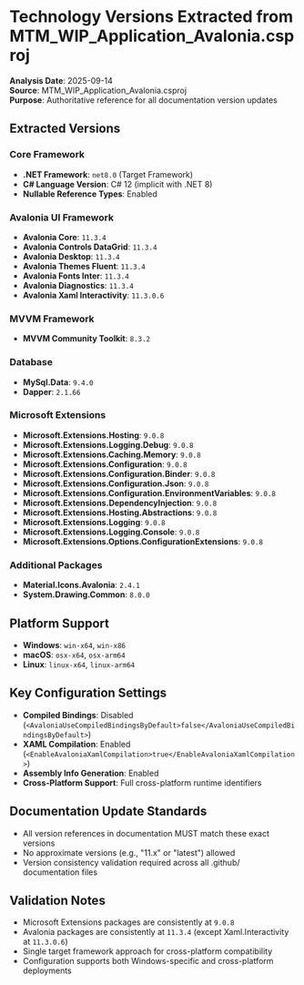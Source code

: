 # Technology Versions Extracted from MTM_WIP_Application_Avalonia.csproj

**Analysis Date**: 2025-09-14  
**Source**: MTM_WIP_Application_Avalonia.csproj  
**Purpose**: Authoritative reference for all documentation version updates

## Extracted Versions

### Core Framework
- **.NET Framework**: `net8.0` (Target Framework)
- **C# Language Version**: C# 12 (implicit with .NET 8)
- **Nullable Reference Types**: Enabled

### Avalonia UI Framework
- **Avalonia Core**: `11.3.4`
- **Avalonia Controls DataGrid**: `11.3.4`
- **Avalonia Desktop**: `11.3.4`
- **Avalonia Themes Fluent**: `11.3.4`
- **Avalonia Fonts Inter**: `11.3.4`
- **Avalonia Diagnostics**: `11.3.4`
- **Avalonia Xaml Interactivity**: `11.3.0.6`

### MVVM Framework
- **MVVM Community Toolkit**: `8.3.2`

### Database
- **MySql.Data**: `9.4.0`
- **Dapper**: `2.1.66`

### Microsoft Extensions
- **Microsoft.Extensions.Hosting**: `9.0.8`
- **Microsoft.Extensions.Logging.Debug**: `9.0.8`
- **Microsoft.Extensions.Caching.Memory**: `9.0.8`
- **Microsoft.Extensions.Configuration**: `9.0.8`
- **Microsoft.Extensions.Configuration.Binder**: `9.0.8`
- **Microsoft.Extensions.Configuration.Json**: `9.0.8`
- **Microsoft.Extensions.Configuration.EnvironmentVariables**: `9.0.8`
- **Microsoft.Extensions.DependencyInjection**: `9.0.8`
- **Microsoft.Extensions.Hosting.Abstractions**: `9.0.8`
- **Microsoft.Extensions.Logging**: `9.0.8`
- **Microsoft.Extensions.Logging.Console**: `9.0.8`
- **Microsoft.Extensions.Options.ConfigurationExtensions**: `9.0.8`

### Additional Packages
- **Material.Icons.Avalonia**: `2.4.1`
- **System.Drawing.Common**: `8.0.0`

## Platform Support
- **Windows**: `win-x64`, `win-x86`
- **macOS**: `osx-x64`, `osx-arm64`
- **Linux**: `linux-x64`, `linux-arm64`

## Key Configuration Settings
- **Compiled Bindings**: Disabled (`<AvaloniaUseCompiledBindingsByDefault>false</AvaloniaUseCompiledBindingsByDefault>`)
- **XAML Compilation**: Enabled (`<EnableAvaloniaXamlCompilation>true</EnableAvaloniaXamlCompilation>`)
- **Assembly Info Generation**: Enabled
- **Cross-Platform Support**: Full cross-platform runtime identifiers

## Documentation Update Standards
- All version references in documentation MUST match these exact versions
- No approximate versions (e.g., "11.x" or "latest") allowed
- Version consistency validation required across all .github/ documentation files

## Validation Notes
- Microsoft Extensions packages are consistently at `9.0.8`
- Avalonia packages are consistently at `11.3.4` (except Xaml.Interactivity at `11.3.0.6`)
- Single target framework approach for cross-platform compatibility
- Configuration supports both Windows-specific and cross-platform deployments